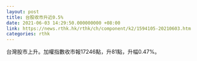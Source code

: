 ```yaml
---
layout: post
title: 台股收市升近0.5%
date: 2021-06-03 14:29:50.000000000 +08:00
link: https://news.rthk.hk/rthk/ch/component/k2/1594105-20210603.htm
categories: rthk
---
```


台灣股市上升。加權指數收市報17246點，升81點，升幅0.47%。
